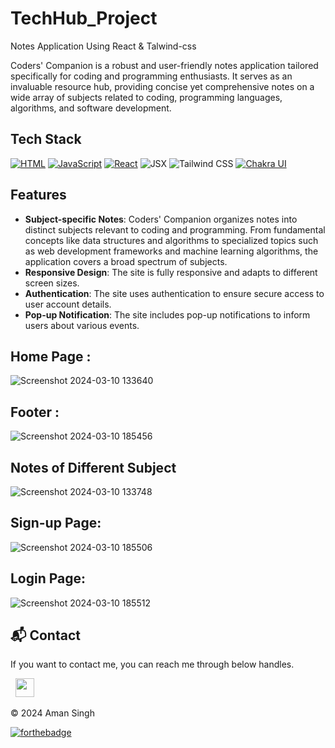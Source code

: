 # TechHub_Project

Notes Application Using React & Talwind-css

Coders' Companion is a robust and user-friendly notes application tailored specifically for coding and programming enthusiasts. It serves as an invaluable resource hub, providing concise yet comprehensive notes on a wide array of subjects related to coding, programming languages, algorithms, and software development.


## Tech Stack
[![HTML](https://img.shields.io/badge/HTML-%23E34F26.svg?style=for-the-badge&logo=html5&logoColor=white)](https://developer.mozilla.org/en-US/docs/Web/HTML)
[![JavaScript](https://img.shields.io/badge/JavaScript-%23F7DF1E.svg?style=for-the-badge&logo=javascript&logoColor=black)](https://developer.mozilla.org/en-US/docs/Web/JavaScript)
[![React](https://img.shields.io/badge/React-%2361DAFB.svg?style=for-the-badge&logo=react&logoColor=white)](https://reactjs.org/)
<img alt="JSX" src="https://img.shields.io/badge/JSX-%2300D8FF.svg?style=for-the-badge&logo=react&logoColor=white"/>
<img alt="Tailwind CSS" src="https://img.shields.io/badge/Tailwind_CSS-38B2AC?style=for-the-badge&logo=tailwind-css&logoColor=white"/>
[![Chakra UI](https://img.shields.io/badge/Chakra_UI-%23319795.svg?style=for-the-badge&logo=chakra-ui&logoColor=white)](https://chakra-ui.com/)


## Features

- **Subject-specific Notes**: Coders' Companion organizes notes into distinct subjects relevant to coding and programming. From fundamental concepts like data structures and algorithms to specialized topics such as web development frameworks and machine learning algorithms, the application covers a broad spectrum of subjects.
- **Responsive Design**: The site is fully responsive and adapts to different screen sizes.
- **Authentication**: The site uses authentication to ensure secure access to user account details.
- **Pop-up Notification**: The site includes pop-up notifications to inform users about various events.

## Home Page :
![Screenshot 2024-03-10 133640](https://github.com/aman2282003/TechHub_Project/assets/131010086/6342d9c1-ccbd-4adb-8185-d18d3a9f4d7f)
## Footer :
![Screenshot 2024-03-10 185456](https://github.com/aman2282003/TechHub_Project/assets/131010086/810e4776-b5be-47ee-a258-fed61e99fbcc)
## Notes of Different Subject
![Screenshot 2024-03-10 133748](https://github.com/aman2282003/TechHub_Project/assets/131010086/0ca7edf8-f827-43d1-b998-74217b52b44b)
## Sign-up Page:
![Screenshot 2024-03-10 185506](https://github.com/aman2282003/TechHub_Project/assets/131010086/83c81877-e6c9-420c-a902-aabb1fed8473)
## Login Page:
![Screenshot 2024-03-10 185512](https://github.com/aman2282003/TechHub_Project/assets/131010086/b1906946-c246-45ba-b4a6-9998055db736)



<h2>📬 Contact</h2>

If you want to contact me, you can reach me through below handles.

&nbsp;&nbsp;<a href="https://www.linkedin.com/in/amandeep-singh-50b655216/"><img src="https://www.felberpr.com/wp-content/uploads/linkedin-logo.png" width="30"></img></a>

© 2024 Aman Singh


[![forthebadge](https://forthebadge.com/images/badges/built-with-love.svg)](https://forthebadge.com)







